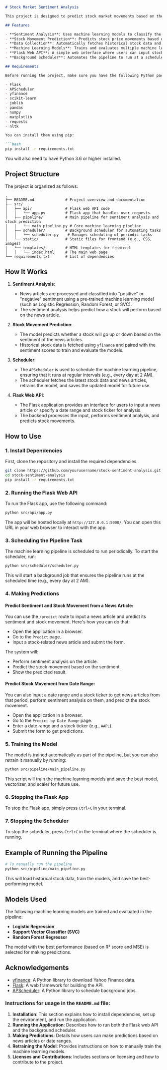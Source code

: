 ```markdown
# Stock Market Sentiment Analysis

This project is designed to predict stock market movements based on the sentiment of news articles related to specific stocks. It leverages machine learning models to analyze historical stock data, extract sentiment from news articles, and predict whether a stock will go up or down based on that sentiment.

## Features

- **Sentiment Analysis**: Uses machine learning models to classify the sentiment of stock-related news articles as "positive" or "negative."
- **Stock Movement Prediction**: Predicts stock price movements based on news sentiment.
- **Data Collection**: Automatically fetches historical stock data and news articles.
- **Machine Learning Models**: Trains and evaluates multiple machine learning models to select the best model for stock prediction.
- **Flask Web API**: A simple web interface where users can input stock news articles or specify a date range to fetch news and predict stock movements.
- **Background Scheduler**: Automates the pipeline to run at a scheduled time (e.g., daily), ensuring models are updated with fresh data.

## Requirements

Before running the project, make sure you have the following Python packages installed:

- Flask
- APScheduler
- yfinance
- scikit-learn
- joblib
- pandas
- numpy
- matplotlib
- requests
- nltk

You can install them using pip:

```bash
pip install -r requirements.txt
```

You will also need to have Python 3.6 or higher installed.

## Project Structure

The project is organized as follows:

```
.
├── README.md              # Project overview and documentation
├── src/
│   ├── api/               # Flask web API code
│   │   └── app.py         # Flask app that handles user requests
│   ├── pipeline/          # Main pipeline for sentiment analysis and stock prediction
│   │   └── main_pipeline.py # Core machine learning pipeline
│   ├── scheduler/         # Background scheduler for automating tasks
│   │   └── scheduler.py    # Manages scheduling of periodic tasks
│   └── static/            # Static files for frontend (e.g., CSS, images)
│   └── templates/         # HTML templates for frontend
│   │   └── index.html     # The main web page
└── requirements.txt       # List of dependencies
```

## How It Works

1. **Sentiment Analysis**:
   - News articles are processed and classified into "positive" or "negative" sentiment using a pre-trained machine learning model (such as Logistic Regression, Random Forest, or SVC).
   - The sentiment analysis helps predict how a stock will perform based on the news article.

2. **Stock Movement Prediction**:
   - The model predicts whether a stock will go up or down based on the sentiment of the news articles.
   - Historical stock data is fetched using `yfinance` and paired with the sentiment scores to train and evaluate the models.

3. **Scheduler**:
   - The `APScheduler` is used to schedule the machine learning pipeline, ensuring that it runs at regular intervals (e.g., every day at 2 AM).
   - The scheduler fetches the latest stock data and news articles, retrains the model, and saves the updated model for future use.

4. **Flask Web API**:
   - The Flask application provides an interface for users to input a news article or specify a date range and stock ticker for analysis.
   - The backend processes the input, performs sentiment analysis, and predicts stock movements.

## How to Use

### 1. Install Dependencies

First, clone the repository and install the required dependencies.

```bash
git clone https://github.com/yourusername/stock-sentiment-analysis.git
cd stock-sentiment-analysis
pip install -r requirements.txt
```

### 2. Running the Flask Web API

To run the Flask app, use the following command:

```bash
python src/api/app.py
```

The app will be hosted locally at `http://127.0.0.1:5000/`. You can open this URL in your web browser to interact with the app.

### 3. Scheduling the Pipeline Task

The machine learning pipeline is scheduled to run periodically. To start the scheduler, run:

```bash
python src/scheduler/scheduler.py
```

This will start a background job that ensures the pipeline runs at the scheduled time (e.g., every day at 2 AM).

### 4. Making Predictions

#### Predict Sentiment and Stock Movement from a News Article:

You can use the `/predict` route to input a news article and predict its sentiment and stock movement. Here's how you can do that:

- Open the application in a browser.
- Go to the `Predict` page.
- Input a stock-related news article and submit the form.

The system will:
- Perform sentiment analysis on the article.
- Predict the stock movement based on the sentiment.
- Show the predicted result.

#### Predict Stock Movement from Date Range:

You can also input a date range and a stock ticker to get news articles from that period, perform sentiment analysis on them, and predict the stock movement.

- Open the application in a browser.
- Go to the `Predict by Date Range` page.
- Enter a date range and a stock ticker (e.g., `AAPL`).
- Submit the form to get predictions.

### 5. Training the Model

The model is trained automatically as part of the pipeline, but you can also retrain it manually by running:

```bash
python src/pipeline/main_pipeline.py
```

This script will train the machine learning models and save the best model, vectorizer, and scaler for future use.

### 6. Stopping the Flask App

To stop the Flask app, simply press `Ctrl+C` in your terminal.

### 7. Stopping the Scheduler

To stop the scheduler, press `Ctrl+C` in the terminal where the scheduler is running.

## Example of Running the Pipeline

```bash
# To manually run the pipeline
python src/pipeline/main_pipeline.py
```

This will load historical stock data, train the models, and save the best-performing model.

## Models Used

The following machine learning models are trained and evaluated in the pipeline:

- **Logistic Regression**
- **Support Vector Classifier (SVC)**
- **Random Forest Regressor**

The model with the best performance (based on R² score and MSE) is selected for making predictions.


## Acknowledgements

- [yfinance](https://github.com/ranaroussi/yfinance): A Python library to download Yahoo Finance data.
- [Flask](https://flask.palletsprojects.com/): A web framework for building the API.
- [APScheduler](https://apscheduler.readthedocs.io/): A Python library to schedule background jobs.


### Instructions for usage in the `README.md` file:

1. **Installation**: This section explains how to install dependencies, set up the environment, and run the application.
2. **Running the Application**: Describes how to run both the Flask web API and the background scheduler.
3. **Making Predictions**: Details how users can make predictions based on news articles or date ranges.
4. **Retraining the Model**: Provides instructions on how to manually train the machine learning models.
5. **Licenses and Contributions**: Includes sections on licensing and how to contribute to the project.

